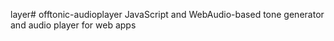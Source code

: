 layer# offtonic-audioplayer
JavaScript and WebAudio-based tone generator and audio player for web apps